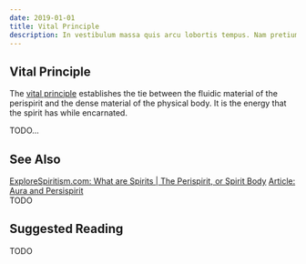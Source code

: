 ```yaml
---
date: 2019-01-01
title: Vital Principle
description: In vestibulum massa quis arcu lobortis tempus. Nam pretium arcu in odio vulputate luctus.
---
```


## Vital Principle
The [vital principle](/about/vital-principle) establishes the tie between the fluidic material of the perispirit and the dense material of the physical body. It is the energy that the spirit has while encarnated.

TODO...


## See Also
[ExploreSpiritism.com: What are Spirits | The Perispirit, or Spirit Body](//www.explorespiritism.com/Philosophy_Perispirit_Definition.htm)
[Article: Aura and Persispirit](/articles/aura-and-perispirit)  
TODO

## Suggested Reading
TODO



